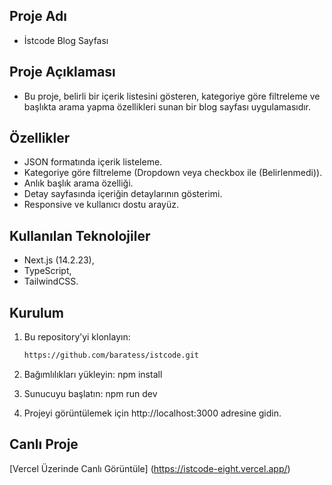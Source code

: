 ## Proje Adı

- İstcode Blog Sayfası

## Proje Açıklaması

- Bu proje, belirli bir içerik listesini gösteren, kategoriye göre filtreleme ve başlıkta arama yapma özellikleri sunan bir blog sayfası uygulamasıdır.

## Özellikler

- JSON formatında içerik listeleme.
- Kategoriye göre filtreleme (Dropdown veya checkbox ile (Belirlenmedi)).
- Anlık başlık arama özelliği.
- Detay sayfasında içeriğin detaylarının gösterimi.
- Responsive ve kullanıcı dostu arayüz.

## Kullanılan Teknolojiler

- Next.js (14.2.23),
- TypeScript,
- TailwindCSS.

## Kurulum

1. Bu repository’yi klonlayın:

   ```bash
   https://github.com/baratess/istcode.git

   ```

2. Bağımlılıkları yükleyin:
   npm install

3. Sunucuyu başlatın:
   npm run dev

4. Projeyi görüntülemek için http://localhost:3000 adresine gidin.

## Canlı Proje

[Vercel Üzerinde Canlı Görüntüle]
(https://istcode-eight.vercel.app/)
